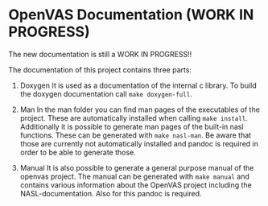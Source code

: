 # OpenVAS Documentation (WORK IN PROGRESS)
The new documentation is still a WORK IN PROGRESS!!

The documentation of this project contains three parts:
1. Doxygen
It is used as a documentation of the internal c library. To build the doxygen documentation call `make doxygen-full`.

2. Man
In the man folder you can find man pages of the executables of the project. These are automatically installed when calling `make install`. Additionally it is possible to generate man pages of the built-in nasl functions. These can be generated with `make nasl-man`. Be aware that those are currently not automatically installed and pandoc is required in order to be able to generate those.

3. Manual
It is also possible to generate a general purpose manual of the openvas project. The manual can be generated with `make manual` and contains various information about the OpenVAS project including the NASL-documentation. Also for this pandoc is required.
